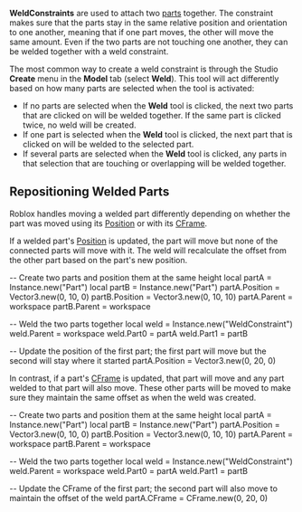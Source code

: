 **WeldConstraints** are used to attach two [parts](https://developer.roblox.com/en-us/api-reference/class/BasePart) together. The constraint makes sure that the parts stay in the same relative position and orientation to one another, meaning that if one part moves, the other will move the same amount. Even if the two parts are not touching one another, they can be welded together with a weld constraint.

The most common way to create a weld constraint is through the Studio **Create** menu in the **Model** tab (select **Weld**). This tool will act differently based on how many parts are selected when the tool is activated:

*   If no parts are selected when the **Weld** tool is clicked, the next two parts that are clicked on will be welded together. If the same part is clicked twice, no weld will be created.
*   If one part is selected when the **Weld** tool is clicked, the next part that is clicked on will be welded to the selected part.
*   If several parts are selected when the **Weld** tool is clicked, any parts in that selection that are touching or overlapping will be welded together.

Repositioning Welded Parts
--------------------------

Roblox handles moving a welded part differently depending on whether the part was moved using its [Position](https://developer.roblox.com/en-us/api-reference/property/BasePart/Position) or with its [CFrame](https://developer.roblox.com/en-us/api-reference/datatype/CFrame).

If a welded part's [Position](https://developer.roblox.com/en-us/api-reference/property/BasePart/Position) is updated, the part will move but none of the connected parts will move with it. The weld will recalculate the offset from the other part based on the part's new position.

\-- Create two parts and position them at the same height
local partA = Instance.new("Part")
local partB = Instance.new("Part")
partA.Position = Vector3.new(0, 10, 0)
partB.Position = Vector3.new(0, 10, 10)
partA.Parent = workspace
partB.Parent = workspace

-- Weld the two parts together
local weld = Instance.new("WeldConstraint")
weld.Parent = workspace
weld.Part0 = partA
weld.Part1 = partB

-- Update the position of the first part; the first part will move but the second will stay where it started
partA.Position = Vector3.new(0, 20, 0)

In contrast, if a part's [CFrame](https://developer.roblox.com/en-us/api-reference/datatype/CFrame) is updated, that part will move and any part welded to that part will also move. These other parts will be moved to make sure they maintain the same offset as when the weld was created.

\-- Create two parts and position them at the same height
local partA = Instance.new("Part")
local partB = Instance.new("Part")
partA.Position = Vector3.new(0, 10, 0)
partB.Position = Vector3.new(0, 10, 10)
partA.Parent = workspace
partB.Parent = workspace

-- Weld the two parts together
local weld = Instance.new("WeldConstraint")
weld.Parent = workspace
weld.Part0 = partA
weld.Part1 = partB

-- Update the CFrame of the first part; the second part will also move to maintain the offset of the weld
partA.CFrame = CFrame.new(0, 20, 0)